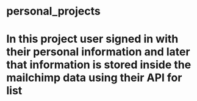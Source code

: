 # personal_projects 

# In this project user signed in with their personal information and later that information is stored inside the mailchimp data using their API for list 


